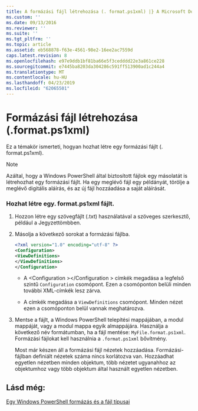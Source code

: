 ```yaml
---
title: A formázási fájl létrehozása (. format.ps1xml) |} A Microsoft Docs
ms.custom: ''
ms.date: 09/13/2016
ms.reviewer: ''
ms.suite: ''
ms.tgt_pltfrm: ''
ms.topic: article
ms.assetid: eb568878-f63e-4561-98e2-16ee2ac7559d
caps.latest.revision: 8
ms.openlocfilehash: e97e9ddb1bf81ba66e5f3cedddd22e3a861ce228
ms.sourcegitcommit: e7445ba8203da304286c591ff513900ad1c244a4
ms.translationtype: MT
ms.contentlocale: hu-HU
ms.lasthandoff: 04/23/2019
ms.locfileid: "62065501"
---
```

# <a name="how-to-create-a-formatting-file-formatps1xml"></a>Formázási fájl létrehozása (.format.ps1xml)

Ez a témakör ismerteti, hogyan hozhat létre egy formázási fájlt (. format.ps1xml).

> [!NOTE]
> Azáltal, hogy a Windows PowerShell által biztosított fájlok egy másolatát is létrehozhat egy formázási fájlt. Ha egy meglévő fájl egy példányát, törölje a meglévő digitális aláírás, és az új fájl hozzáadása a saját aláírását.

### <a name="to-create-a-formatps1xml-file"></a>Hozhat létre egy. format.ps1xml fájlt.

1. Hozzon létre egy szövegfájlt (.txt) használatával a szöveges szerkesztő, például a Jegyzettömbben.

2. Másolja a következő sorokat a formázási fájlba.

   ```xml
   <?xml version="1.0" encoding="utf-8" ?>
   <Configuration>
   <ViewDefinitions>
   </ViewDefinitions>
   </Configuration>
   ```

   - A \<Configuration >\</Configuration > címkék megadása a legfelső szintű `Configuration` csomópont. Ezen a csomóponton belüli minden további XML-címkék lesz zárva.

   - A <ViewDefinitions> </ViewDefinitions> címkék megadása a `ViewDefinitions` csomópont. Minden nézet ezen a csomóponton belül vannak meghatározva.

3. Mentse a fájlt, a Windows PowerShell telepítési mappájában, a modul mappáját, vagy a modul mappa egyik almappájára. Használja a következő név formátumban, ha a fájl mentése: `MyFile.format.ps1xml`. Formázási fájlokat kell használnia a `.format.ps1xml` bővítmény.

   Most már készen áll a formázási fájl nézetek hozzáadása. Formázási-fájlban definiált nézetek száma nincs korlátozva van. Hozzáadhat egyetlen nézetben minden objektum, több nézetet ugyanahhoz az objektumhoz vagy több objektum által használt egyetlen nézetben.

## <a name="see-also"></a>Lásd még:

[Egy Windows PowerShell formázás és a fájl típusai](./writing-a-powershell-formatting-file.md)
